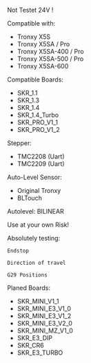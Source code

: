 Not Testet
24V !

Compatible with:
- Tronxy X5S
- Tronxy X5SA / Pro
- Tronxy X5SA-400 / Pro
- Tronxy X5SA-500 / Pro
- Tronxy X5SA-600

Compatible Boards:
- SKR_1.1
- SKR_1.3
- SKR_1.4
- SKR_1.4_Turbo
- SKR_PRO_V1_1       
- SKR_PRO_V1_2 

Stepper: 
- TMC2208 (Uart)
- TMC2209 (Uart)

Auto-Level Sensor:
- Original Tronxy
- BLTouch

Autolevel: BILINEAR

Use at your own Risk!

Absolutely testing:

    Endstop

    Direction of travel

    G29 Positions




Planed Boards:
- SKR_MINI_V1_1   
- SKR_MINI_E3_V1_0   
- SKR_MINI_E3_V1_2  
- SKR_MINI_E3_V2_0  
- SKR_MINI_MZ_V1_0  
- SKR_E3_DIP       
- SKR_CR6          
- SKR_E3_TURBO  
